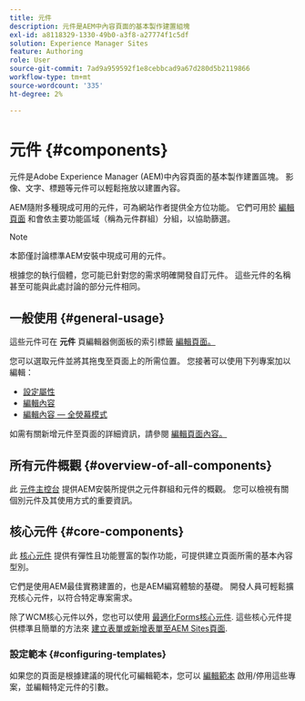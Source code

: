 ```yaml
---
title: 元件
description: 元件是AEM中內容頁面的基本製作建置組塊
exl-id: a8118329-1330-49b0-a3f8-a27774f1c5df
solution: Experience Manager Sites
feature: Authoring
role: User
source-git-commit: 7ad9a959592f1e8cebbcad9a67d280d5b2119866
workflow-type: tm+mt
source-wordcount: '335'
ht-degree: 2%

---
```


# 元件 {#components}

元件是Adobe Experience Manager (AEM)中內容頁面的基本製作建置區塊。 影像、文字、標題等元件可以輕鬆拖放以建置內容。

AEM隨附多種現成可用的元件，可為網站作者提供全方位功能。 它們可用於 [編輯頁面](/help/sites-cloud/authoring/page-editor/edit-content.md) 和會依主要功能區域（稱為元件群組）分組，以協助篩選。

>[!NOTE]
>
>本節僅討論標準AEM安裝中現成可用的元件。
>
>根據您的執行個體，您可能已針對您的需求明確開發自訂元件。 這些元件的名稱甚至可能與此處討論的部分元件相同。

## 一般使用 {#general-usage}

這些元件可在 **元件** 頁編輯器側面板的索引標籤 [編輯頁面。](/help/sites-cloud/authoring/page-editor/edit-content.md)

您可以選取元件並將其拖曳至頁面上的所需位置。 您接著可以使用下列專案加以編輯：

* [設定屬性](/help/sites-cloud/authoring/sites-console/page-properties.md)
* [編輯內容](/help/sites-cloud/authoring/page-editor/edit-content.md)
* [編輯內容 — 全熒幕模式](/help/sites-cloud/authoring/page-editor/edit-content.md#edit-content-full-screen-mode)

如需有關新增元件至頁面的詳細資訊，請參閱 [編輯頁面內容。](/help/sites-cloud/authoring/page-editor/edit-content.md)

## 所有元件概觀 {#overview-of-all-components}

此 [元件主控台](/help/sites-cloud/authoring/components-console.md) 提供AEM安裝所提供之元件群組和元件的概觀。 您可以檢視有關個別元件及其使用方式的重要資訊。

## 核心元件 {#core-components}

此 [核心元件](https://experienceleague.adobe.com/docs/experience-manager-core-components/using/introduction.html?lang=zh-Hant) 提供有彈性且功能豐富的製作功能，可提供建立頁面所需的基本內容型別。

它們是使用AEM最佳實務建置的，也是AEM編寫體驗的基礎。 開發人員可輕鬆擴充核心元件，以符合特定專案需求。

除了WCM核心元件以外，您也可以使用 [最適化Forms核心元件](https://experienceleague.adobe.com/docs/experience-manager-core-components/using/adaptive-forms/introduction.html#features). 這些核心元件提供標準且簡單的方法來 [建立表單或新增表單至AEM Sites頁面](/help/forms/create-or-add-an-adaptive-form-to-aem-sites-page.md).

### 設定範本 {#configuring-templates}

如果您的頁面是根據建議的現代化可編輯範本，您可以 [編輯範本](/help/sites-cloud/authoring/sites-console/templates.md) 啟用/停用這些專案，並編輯特定元件的引數。
